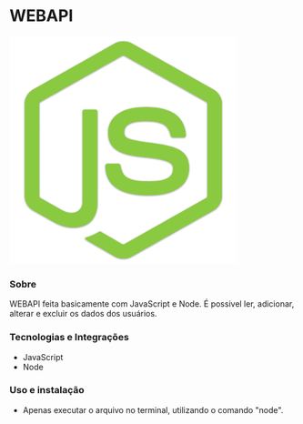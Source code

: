 # WEBAPI

<img src="assets/logo.png" alt="Logo" width="400px">

### Sobre
WEBAPI feita basicamente com JavaScript e Node. É possivel ler, adicionar, alterar e excluir os dados dos usuários.


### Tecnologias e Integrações
- JavaScript
- Node

### Uso e instalação
- Apenas executar o arquivo no terminal, utilizando o comando "node".

